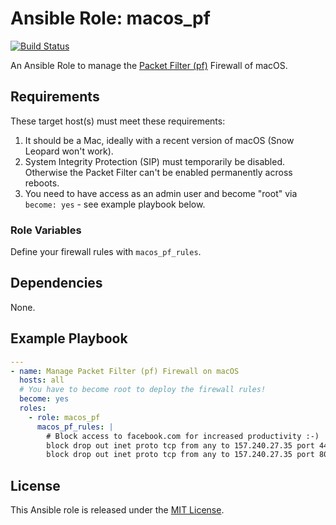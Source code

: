 # Ansible Role: macos_pf

[![Build Status](https://travis-ci.org/bjoernalbers/ansible-role-macos-pf.svg?branch=master)](https://travis-ci.org/bjoernalbers/ansible-role-macos-pf)

An Ansible Role to manage the
[Packet Filter (pf)](https://en.wikipedia.org/wiki/PF_(firewall))
Firewall of macOS.


## Requirements

These target host(s) must meet these requirements:

1. It should be a Mac, ideally with a recent version of macOS (Snow Leopard
   won't work).
2. System Integrity Protection (SIP) must temporarily be disabled.
   Otherwise the Packet Filter can't be enabled permanently across reboots.
3. You need to have access as an admin user and become "root" via `become:
   yes` - see example playbook below.


### Role Variables

Define your firewall rules with `macos_pf_rules`.


## Dependencies

None.


## Example Playbook

```yml
---
- name: Manage Packet Filter (pf) Firewall on macOS
  hosts: all
  # You have to become root to deploy the firewall rules!
  become: yes
  roles:
    - role: macos_pf
      macos_pf_rules: |
        # Block access to facebook.com for increased productivity :-)
        block drop out inet proto tcp from any to 157.240.27.35 port 443
        block drop out inet proto tcp from any to 157.240.27.35 port 80
```


## License

This Ansible role is released under the [MIT License](LICENSE.txt).
